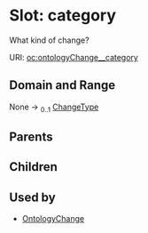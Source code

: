 
# Slot: category


What kind of change?

URI: [oc:ontologyChange__category](http://w3id.org/ontogpt/ontology-class-templateontologyChange__category)


## Domain and Range

None &#8594;  <sub>0..1</sub> [ChangeType](ChangeType.md)

## Parents


## Children


## Used by

 * [OntologyChange](OntologyChange.md)
